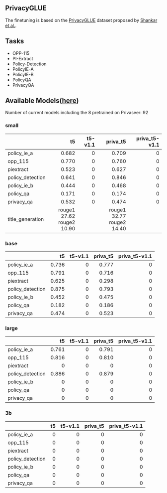 ## PrivacyGLUE

The finetuning is based on the [PrivacyGLUE](https://github.com/infsys-lab/privacy-glue) dataset proposed by [Shankar et al.](https://www.mdpi.com/2076-3417/13/6/3701).


## Tasks

- OPP-115
- PI-Extract
- Policy-Detection
- PolicyIE-A
- PolicyIE-B
- PolicyQA
- PrivacyQA

## Available Models([here](https://huggingface.co/alzoubi36))


Number of current models including the 8 pretrained on Privaseer: 92

### small


|                   |                            t5 |   t5-v1.1 |                      priva_t5 |   priva_t5-v1.1 |
|:------------------|------------------------------:|----------:|------------------------------:|----------------:|
| policy\_ie\_a     |                         0.682 |         0 |                         0.709 |               0 |
| opp\_115          |                         0.770 |         0 |                         0.760 |               0 |
| piextract         |                         0.523 |         0 |                         0.627 |               0 |
| policy\_detection |                         0.641 |         0 |                         0.846 |               0 |
| policy\_ie\_b     |                         0.444 |         0 |                         0.468 |               0 |
| policy\_qa        |                         0.171 |         0 |                         0.174 |               0 |
| privacy\_qa       |                         0.532 |         0 |                         0.474 |               0 |
| title\_generation | rouge1 27.62<br/>rouge2 10.90 |           | rouge1 32.77<br/>rouge2 14.40 |                 |
 

### base


|                   |    t5 |   t5-v1.1 | priva_t5 |   priva_t5-v1.1 |
|:------------------|------:|----------:|---------:|----------------:|
| policy\_ie\_a     | 0.736 |         0 |    0.777 |               0 |
| opp\_115          | 0.791 |         0 |    0.716 |               0 |
| piextract         | 0.625 |         0 |    0.298 |               0 |
| policy\_detection | 0.875 |         0 |    0.793 |               0 |
| policy\_ie\_b     | 0.452 |         0 |    0.475 |               0 |
| policy\_qa        | 0.182 |         0 |    0.186 |               0 |
| privacy\_qa       | 0.474 |         0 |    0.523 |               0 |
 

### large


|                   |    t5 |   t5-v1.1 | priva_t5 |   priva_t5-v1.1 |
|:------------------|------:|----------:|---------:|----------------:|
| policy\_ie\_a     | 0.761 |         0 |    0.791 |               0 |
| opp\_115          | 0.816 |         0 |    0.810 |               0 |
| piextract         |     0 |         0 |        0 |               0 |
| policy\_detection | 0.886 |         0 |    0.879 |               0 |
| policy\_ie\_b     |     0 |         0 |        0 |               0 |
| policy\_qa        |     0 |         0 |        0 |               0 |
| privacy\_qa       |     0 |         0 |        0 |               0 |
 

### 3b


|                   |   t5 |   t5-v1.1 |   priva_t5 |   priva_t5-v1.1 |
|:------------------|-----:|----------:|-----------:|----------------:|
| policy\_ie\_a     |    0 |         0 |          0 |               0 |
| opp\_115          |    0 |         0 |          0 |               0 |
| piextract         |    0 |         0 |          0 |               0 |
| policy\_detection |    0 |         0 |          0 |               0 |
| policy\_ie\_b     |    0 |         0 |          0 |               0 |
| policy\_qa        |    0 |         0 |          0 |               0 |
| privacy\_qa       |    0 |         0 |          0 |               0 |
 

